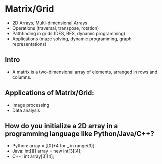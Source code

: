 
# Matrix/Grid
- 2D Arrays, Multi-dimensional Arrays
- Operations (traversal, transpose, rotation)
- Pathfinding in grids (DFS, BFS, dynamic programming)
- Applications (maze solving, dynamic programming, graph representations)

## Intro
- A matrix is a two-dimensional array of elements, arranged in rows and columns. 

## Applications of Matrix/Grid:
- Image processing
- Data analysis


## How do you initialize a 2D array in a programming language like Python/Java/C++?

- Python: array = [[0]*4 for _ in range(3)]
- Java: int[][] array = new int[3][4];
- C++: int array[3][4];
